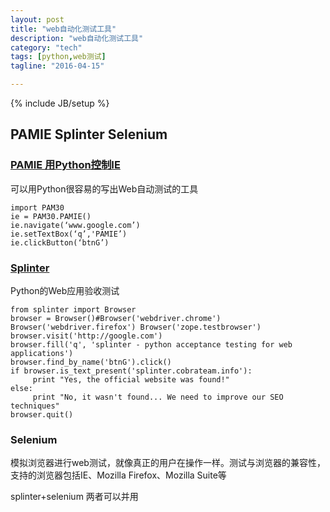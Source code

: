 ```yaml
---
layout: post
title: "web自动化测试工具"
description: "web自动化测试工具"
category: "tech"
tags: [python,web测试]
tagline: "2016-04-15"

---
```

{% include JB/setup %}

## PAMIE Splinter Selenium

### [PAMIE 用Python控制IE](http://pamie.sourceforge.net/)

可以用Python很容易的写出Web自动测试的工具

    import PAM30
    ie = PAM30.PAMIE()
    ie.navigate(‘www.google.com’)
    ie.setTextBox(‘q’,'PAMIE’)
    ie.clickButton(‘btnG’)

### [Splinter](http://splinter.cobrateam.info)

Python的Web应用验收测试

    from splinter import Browser
    browser = Browser()#Browser('webdriver.chrome') Browser('webdriver.firefox') Browser('zope.testbrowser')
    browser.visit('http://google.com')
    browser.fill('q', 'splinter - python acceptance testing for web applications')
    browser.find_by_name('btnG').click()
    if browser.is_text_present('splinter.cobrateam.info'):
         print "Yes, the official website was found!"
    else:
         print "No, it wasn't found... We need to improve our SEO techniques"
    browser.quit()

### Selenium

模拟浏览器进行web测试，就像真正的用户在操作一样。测试与浏览器的兼容性，支持的浏览器包括IE、Mozilla Firefox、Mozilla Suite等

splinter+selenium 两者可以并用

